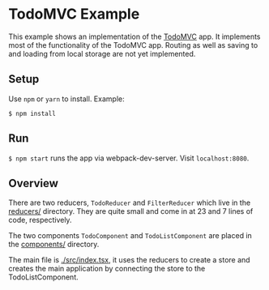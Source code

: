 # TodoMVC Example

This example shows an implementation of the [TodoMVC](http://todomvc.com/) app.
It implements most of the functionality of the TodoMVC app. Routing as well as
 saving to and loading from local storage are not yet implemented.

## Setup

Use `npm` or `yarn` to install. Example:

`$ npm install`

## Run

`$ npm start` runs the app via webpack-dev-server. Visit `localhost:8080`.

## Overview

There are two reducers, `TodoReducer` and `FilterReducer` which live in the
[reducers/](./reducers/) directory. They are quite small and come in at 23 and 7 lines of code, respectively.

The two components `TodoComponent` and `TodoListComponent` are placed in the
[components/](./components/) directory.

The main file is [./src/index.tsx](./src/index.tsx), it uses the reducers to
create a store and creates the main application by connecting the store
to the TodoListComponent.